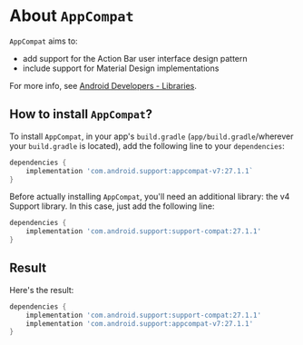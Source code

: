 # About `AppCompat`
`AppCompat` aims to:
- add support for the Action Bar user interface design pattern
- include support for Material Design implementations

For more info, see [Android Developers - Libraries][android-dev-libs].

## How to install `AppCompat`?
To install `AppCompat`, in your app's `build.gradle` (`app/build.gradle`/wherever your `build.gradle` is located), add the following line to your `dependencies`:

```groovy
dependencies {
	implementation 'com.android.support:appcompat-v7:27.1.1`
}
```
Before actually installing `AppCompat`, you'll need an additional library: the v4 Support library. In this case, just add the following line:
```groovy
dependencies {
	implementation 'com.android.support:support-compat:27.1.1'
}
```

## Result
Here's the result:

```groovy
dependencies {
	implementation 'com.android.support:support-compat:27.1.1'
	implementation 'com.android.support:appcompat-v7:27.1.1'
}
```

[android-dev-libs]: https://developer.android.com/topic/libraries/support-library/packages.html#v7-appcompat